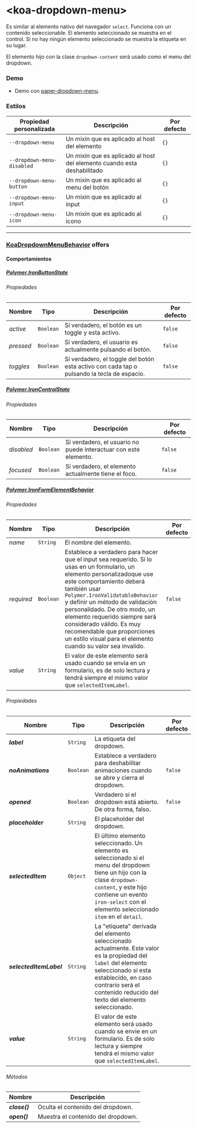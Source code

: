 # &lt;koa-dropdown-menu&gt;

Es similar al elemento nativo del navegador `select`. Funciona con un contenido seleccionable. El elemento seleccionado se muestra en el control. Sí no hay ningún elemento seleccionado se muestra la etiqueta en su lugar.

El elemento hijo con la clase `dropdown-content` será usado como el menu del dropdown.

### Demo

* Demo con [paper-dropdown-menu](https://elements.polymer-project.org/elements/paper-dropdown-menu?view=demo).

### Estilos

Propiedad personalizada | Descripción | Por defecto
----------------|-------------|--------
`--dropdown-menu` | Un mixin que es aplicado al host del elemento | `{}`
`--dropdown-menu-disabled` | Un mixin que es aplicado al host del elemento cuando esta deshabilitado | `{}`
`--dropdown-menu-button` | Un mixin que es aplicado al menu del botón | `{}`
`--dropdown-menu-input` | Un mixin que es aplicado al input | `{}`
`--dropdown-menu-icon` | Un mixin que es aplicado al icono | `{}`

---

### [KoaDropdownMenuBehavior](https://github.com/KingofApp/koa-behaviors/blob/master/koa-dropdown-menu-behavior.html) offers

#### Comportamientos

##### [Polymer.IronButtonState](https://elements.polymer-project.org/elements/iron-behaviors?active=Polymer.IronButtonState)

###### Propiedades

Nombre | Tipo | Descripción | Por defecto
-----|------|-------------|--------
*active* | `Boolean` | Sí verdadero, el botón es un toggle y esta activo. | `false`
*pressed* | `Boolean` | Sí verdadero, el usuario es actualmente pulsando el botón. | `false`
*toggles* | `Boolean` | Sí verdadero, el toggle del botón esta activo con cada tap o pulsando la tecla de espacio. | `false`

##### [Polymer.IronControlState](https://elements.polymer-project.org/elements/iron-behaviors?active=Polymer.IronControlState)

###### Propiedades

Nombre | Tipo | Descripción | Por defecto
-----|------|-------------|--------
*disabled* | `Boolean` | Sí verdadero, el usuario no puede interactuar con este elemento. | `false`
*focused* | `Boolean` | Sí verdadero, el elemento actualmente tiene el foco. | `false`

##### [Polymer.IronFormElementBehavior](https://elements.polymer-project.org/elements/iron-form-element-behavior)

###### Propiedades

Nombre | Tipo | Descripción | Por defecto
-----|------|-------------|--------
*name* | `String` | El nombre del elemento. |
*required* | `Boolean` | Establece a verdadero para hacer que el input sea requerido. Sí lo usas en un formulario, un elemento personalizadoque use este comportamiento deberá también usar `Polymer.IronValidatableBehavior` y definir un método de validación personalidado. De otro modo, un elemento requerido siempre será considerado válido. Es muy recomendable que proporciones un estilo visual para el elemento cuando  su valor sea invalido. | `false`
*value* | `String` | El valor de este elemento será usado cuando se envia en un formulario, es de solo lectura y tendrá siempre el mismo valor que `selectedItemLabel`. |

###### Propiedades

Nombre | Tipo | Descripción | Por defecto
-----|------|-------------|--------
***label*** | `String` | La etiqueta del dropdown. |
***noAnimations*** | `Boolean` | Establece a verdadero para deshabilitar animaciones cuando se abre y cierra el dropdown. | `false`
***opened*** | `Boolean` | Verdadero si el dropdown está abierto. De otra forma, falso. | `false`
***placeholder*** | `String` | El placeholder del dropdown. |
***selectedItem*** | `Object` | El último elemento seleccionado. Un elemento es seleccionado si el menu del dropdown tiene un hijo con la clase `dropdown-content`, y este hijo contiene un evento `iron-select` con el elemento seleccionado `item` en el `detail`. |
***selectedItemLabel*** | `String` | La "etiqueta" derivada del elemento seleccionado actualmente. Este valor es la propiedad del `label` del elemento seleccionado si esta establecido, en caso contrario será el contenido reducido del texto del elemento seleccionado. |
***value*** | `String` | El valor de este elemento será usado cuando se envie en un formulario. Es de solo lectura y siempre tendrá el mismo valor que `selectedItemLabel`. |

###### Métodos

Nombre | Descripción
-----|------------
***close()*** | Oculta el contenido del dropdown.
***open()*** | Muestra el contenido del dropdown.
